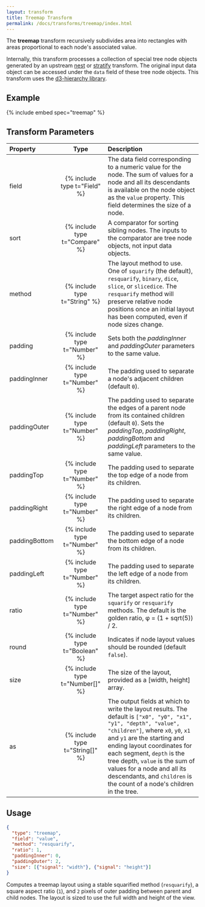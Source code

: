 ```yaml
---
layout: transform
title: Treemap Transform
permalink: /docs/transforms/treemap/index.html
---
```


The **treemap** transform recursively subdivides area into rectangles with areas proportional to each node's associated value.

Internally, this transform processes a collection of special tree node objects generated by an upstream [nest](../nest) or [stratify](../stratify) transform. The original input data object can be accessed under the `data` field of these tree node objects. This transform uses the [d3-hierarchy library](https://github.com/d3/d3-hierarchy).

## Example

{% include embed spec="treemap" %}

## Transform Parameters

| Property            | Type                           | Description   |
| :------------------ | :----------------------------: | :------------ |
| field               | {% include type t="Field" %}   | The data field corresponding to a numeric value for the node. The sum of values for a node and all its descendants is available on the node object as the `value` property. This field determines the size of a node.|
| sort                | {% include type t="Compare" %} | A comparator for sorting sibling nodes. The inputs to the comparator are tree node objects, not input data objects.|
| method              | {% include type t="String" %}  | The layout method to use. One of `squarify` (the default), `resquarify`, `binary`, `dice`, `slice`, or `slicedice`. The `resquarify` method will preserve relative node positions once an initial layout has been computed, even if node sizes change.|
| padding             | {% include type t="Number" %}  | Sets both the _paddingInner_ and _paddingOuter_ parameters to the same value.|
| paddingInner        | {% include type t="Number" %}  | The padding used to separate a node's adjacent children (default `0`).|
| paddingOuter        | {% include type t="Number" %}  | The padding used to separate the edges of a parent node from its contained children (default `0`). Sets the _paddingTop_, _paddingRight_, _paddingBottom_ and _paddingLeft_ parameters to the same value.|
| paddingTop          | {% include type t="Number" %}  | The padding used to separate the top edge of a node from its children.|
| paddingRight        | {% include type t="Number" %}  | The padding used to separate the right edge of a node from its children.|
| paddingBottom       | {% include type t="Number" %}  | The padding used to separate the bottom edge of a node from its children.|
| paddingLeft         | {% include type t="Number" %}  | The padding used to separate the left edge of a node from its children.|
| ratio               | {% include type t="Number" %}  | The target aspect ratio for the `squarify` or `resquarify` methods. The default is the golden ratio, φ = (1 + sqrt(5)) / 2.|
| round               | {% include type t="Boolean" %} | Indicates if node layout values should be rounded (default `false`).|
| size                | {% include type t="Number[]" %}| The size of the layout, provided as a [width, height] array.|
| as                  | {% include type t="String[]" %}| The output fields at which to write the layout results. The default is `["x0", "y0", "x1", "y1", "depth", "value", "children"]`, where `x0`, `y0`, `x1` and `y1` are the starting and ending layout coordinates for each segment, `depth` is the tree depth, `value` is the sum of values for a node and all its descendants, and `children` is the count of a node's children in the tree.|

## Usage

```json
{
  "type": "treemap",
  "field": "value",
  "method": "resquarify",
  "ratio": 1,
  "paddingInner": 0,
  "paddingOuter": 2,
  "size": [{"signal": "width"}, {"signal": "height"}]
}
```

Computes a treemap layout using a stable squarified method (`resquarify`), a square aspect ratio (`1`), and `2` pixels of outer padding between parent and child nodes. The layout is sized to use the full width and height of the view.
